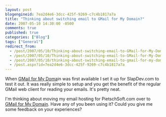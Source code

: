 ```yaml
---
layout: post
blogengineid: 7ea2d4e6-3dcc-425f-9269-c7c4b1817a7a
title: "Thinking about switching email to GMail for My Domain?"
date: 2007-05-10 14:30:00 -0500
comments: true
published: true
categories: ["Blog"]
tags: ["General"]
redirect_from: 
  - /post/2007/05/10/Thinking-about-switching-email-to-GMail-for-My-Domain.aspx
  - /post/2007/05/10/Thinking-about-switching-email-to-GMail-for-My-Domain
  - /post/2007/05/10/thinking-about-switching-email-to-gmail-for-my-domain
  - /post.aspx?id=7ea2d4e6-3dcc-425f-9269-c7c4b1817a7a
---
```

<!-- more -->

When <A href="http://www.google.com/a/smallbiz/">GMail for My Doma</A>in was first available I set it up for SlapDev.com to test it out. It was really simple to setup and you get the benefit of the regular GMail web client for reading your emails. It's pretty neat.

I'm thinking about moving my email hosting for PietschSoft.com over to <A href="http://www.google.com/a/smallbiz/">GMail for My Domain</A>. Have any of you been using it? Could you give me some feedback on your experiences?
